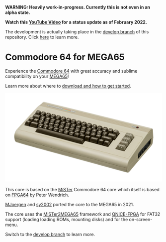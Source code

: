 **WARNING: Heavily work-in-progress. Currently this is not even in an alpha state.**

**Watch this [YouTube Video](https://youtu.be/wsS1iiozeXA) for a status update as of February 2022.**

The development is actually taking place in the [develop branch](https://github.com/MJoergen/C64MEGA65/tree/develop) of this repository. Click [here](https://github.com/MJoergen/C64MEGA65/tree/develop) to learn more.

Commodore 64 for MEGA65
=======================

Experience the [Commodore 64](https://en.wikipedia.org/wiki/Commodore_64) with
great accuracy and sublime compatibility on your
[MEGA65](https://mega65.org/)!

Learn more about where to [download and how to get started](#Installation).

![Commodore64](doc/c64.jpg)

This core is based on the
[MiSTer](https://github.com/MiSTer-devel/C64_MiSTer) Commodore 64 core which
itself is based on
[FPGA64](https://www.syntiac.com/fpga64.html) by Peter Wendrich.

[MJoergen](https://github.com/MJoergen) and
[sy2002](http://www.sy2002.de) ported the core to the MEGA65 in 2021.

The core uses the [MiSTer2MEGA65](https://github.com/sy2002/MiSTer2MEGA65)
framework and [QNICE-FPGA](https://github.com/sy2002/QNICE-FPGA) for
FAT32 support (loading loading ROMs, mounting disks) and for the
on-screen-menu.

Switch to the [develop branch](https://github.com/MJoergen/C64MEGA65/tree/develop) to learn more.
